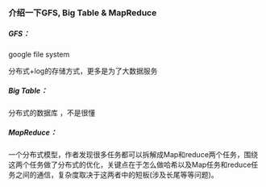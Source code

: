 ### 介绍一下GFS, Big Table & MapReduce



##### GFS：

google file system

分布式+log的存储方式，更多是为了大数据服务

##### Big Table：

分布式的数据库 ，不是很懂



##### MapReduce：

一个分布式模型，作者发现很多任务都可以拆解成Map和reduce两个任务，围绕这两个任务做了分布式的优化，关键点在于怎么做哈希以及Map任务和reduce任务之间的通信，复杂度取决于这两者中的短板(涉及长尾等等问题)。
